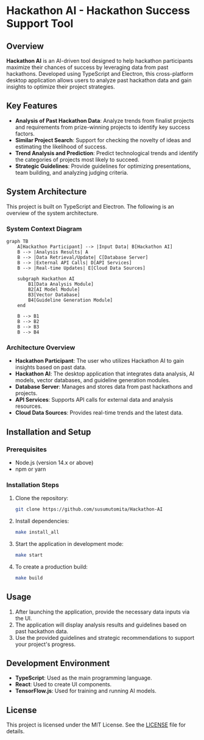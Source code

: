 
# Hackathon AI - Hackathon Success Support Tool

## Overview

**Hackathon AI** is an AI-driven tool designed to help hackathon participants maximize their chances of success by leveraging data from past hackathons. Developed using TypeScript and Electron, this cross-platform desktop application allows users to analyze past hackathon data and gain insights to optimize their project strategies.

## Key Features

- **Analysis of Past Hackathon Data**: Analyze trends from finalist projects and requirements from prize-winning projects to identify key success factors.
- **Similar Project Search**: Support for checking the novelty of ideas and estimating the likelihood of success.
- **Trend Analysis and Prediction**: Predict technological trends and identify the categories of projects most likely to succeed.
- **Strategic Guidelines**: Provide guidelines for optimizing presentations, team building, and analyzing judging criteria.

## System Architecture

This project is built on TypeScript and Electron. The following is an overview of the system architecture.

### System Context Diagram

```mermaid
graph TB
    A[Hackathon Participant] --> |Input Data| B[Hackathon AI]
    B --> |Analysis Results| A
    B --> |Data Retrieval/Update| C[Database Server]
    B --> |External API Calls| D[API Services]
    B --> |Real-time Updates| E[Cloud Data Sources]

    subgraph Hackathon AI
        B1[Data Analysis Module]
        B2[AI Model Module]
        B3[Vector Database]
        B4[Guideline Generation Module]
    end

    B --> B1
    B --> B2
    B --> B3
    B --> B4
```

### Architecture Overview

- **Hackathon Participant**: The user who utilizes Hackathon AI to gain insights based on past data.
- **Hackathon AI**: The desktop application that integrates data analysis, AI models, vector databases, and guideline generation modules.
- **Database Server**: Manages and stores data from past hackathons and projects.
- **API Services**: Supports API calls for external data and analysis resources.
- **Cloud Data Sources**: Provides real-time trends and the latest data.

## Installation and Setup

### Prerequisites

- Node.js (version 14.x or above)
- npm or yarn

### Installation Steps

1. Clone the repository:

    ```bash
    git clone https://github.com/susumutomita/Hackathon-AI
    ```

2. Install dependencies:

    ```bash
    make install_all
    ```

3. Start the application in development mode:

    ```bash
    make start
    ```

4. To create a production build:

    ```bash
    make build
    ```

## Usage

1. After launching the application, provide the necessary data inputs via the UI.
2. The application will display analysis results and guidelines based on past hackathon data.
3. Use the provided guidelines and strategic recommendations to support your project's progress.

## Development Environment

- **TypeScript**: Used as the main programming language.
- **React**: Used to create UI components.
- **TensorFlow.js**: Used for training and running AI models.

## License

This project is licensed under the MIT License. See the [LICENSE](LICENSE) file for details.
